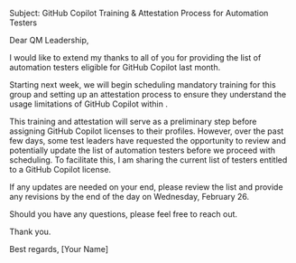 Subject: GitHub Copilot Training & Attestation Process for Automation Testers

Dear QM Leadership,

I would like to extend my thanks to all of you for providing the list of automation testers eligible for GitHub Copilot last month.

Starting next week, we will begin scheduling mandatory training for this group and setting up an attestation process to ensure they understand the usage limitations of GitHub Copilot within .

This training and attestation will serve as a preliminary step before assigning GitHub Copilot licenses to their profiles. However, over the past few days, some test leaders have requested the opportunity to review and potentially update the list of automation testers before we proceed with scheduling. To facilitate this, I am sharing the current list of testers entitled to a GitHub Copilot license.

If any updates are needed on your end, please review the list and provide any revisions by the end of the day on Wednesday, February 26.

Should you have any questions, please feel free to reach out.

Thank you.

Best regards,
[Your Name]

